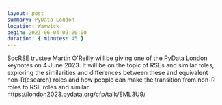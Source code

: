 ```yaml
---
layout: post
summary: PyData London
location: Warwick
begin: 2023-06-04 09:00:00
duration: { minutes: 45 }
---
```


SocRSE trustee Martin O'Reilly will be giving one of the PyData London
keynotes on 4 June 2023. It will be on the topic of RSEs and similar
roles, exploring the similarities and differences between these and
equivalent non-R(esearch) roles and how people can make the transition
from non-R roles to RSE roles and similar. 
https://london2023.pydata.org/cfp/talk/EML3U9/
